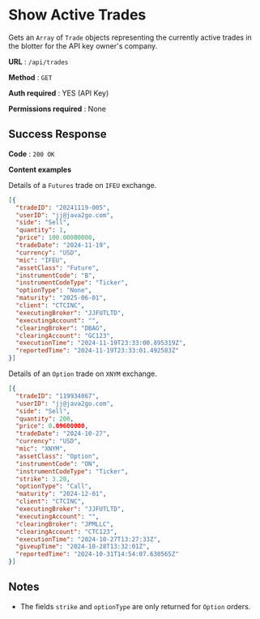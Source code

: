 # Show Active Trades

Gets an `Array` of `Trade` objects representing the currently active trades in the blotter
for the API key owner's company.

**URL** : `/api/trades`

**Method** : `GET`

**Auth required** : YES (API Key)

**Permissions required** : None

## Success Response

**Code** : `200 OK`

**Content examples**

Details of a `Futures` trade on `IFEU` exchange.

```json
[{
  "tradeID": "20241119-005",
  "userID": "jj@java2go.com",
  "side": "Sell",
  "quantity": 1,
  "price": 100.00000000,
  "tradeDate": "2024-11-19",
  "currency": "USD",
  "mic": "IFEU",
  "assetClass": "Future",
  "instrumentCode": "B",
  "instrumentCodeType": "Ticker",
  "optionType": "None",
  "maturity": "2025-06-01",
  "client": "CTCINC",
  "executingBroker": "JJFUTLTD",
  "executingAccount": "",
  "clearingBroker": "DBAG",
  "clearingAccount": "GC123",
  "executionTime": "2024-11-19T23:33:00.895319Z",
  "reportedTime": "2024-11-19T23:33:01.492583Z"
}]
```

Details of an `Option` trade on `XNYM` exchange.

```json
[{
  "tradeID": "119934867",
  "userID": "jj@java2go.com",
  "side": "Sell",
  "quantity": 200,
  "price": 0.09600000,
  "tradeDate": "2024-10-27",
  "currency": "USD",
  "mic": "XNYM",
  "assetClass": "Option",
  "instrumentCode": "ON",
  "instrumentCodeType": "Ticker",
  "strike": 3.20,
  "optionType": "Call",
  "maturity": "2024-12-01",
  "client": "CTCINC",
  "executingBroker": "JJFUTLTD",
  "executingAccount": "",
  "clearingBroker": "JPMLLC",
  "clearingAccount": "CTC123",
  "executionTime": "2024-10-27T13:27:33Z",
  "giveupTime": "2024-10-28T13:32:01Z",
  "reportedTime": "2024-10-31T14:54:07.630565Z"
}]
```

## Notes

* The fields `strike` and `optionType` are only returned for `Option` orders.

